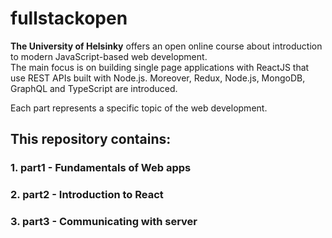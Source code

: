 # fullstackopen

**The University of Helsinky** offers an open online course about introduction to modern JavaScript-based web development.
<br>
The main focus is on building single page applications with ReactJS that use REST APIs built with Node.js.
Moreover, Redux, Node.js, MongoDB, GraphQL and TypeScript are introduced.

Each part represents a specific topic of the web development.

## This repository contains:
### 1. part1 - Fundamentals of Web apps
### 2. part2 - Introduction to React
### 3. part3 - Communicating with server
